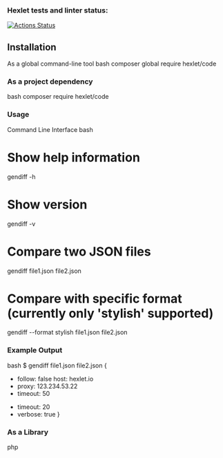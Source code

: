 ### Hexlet tests and linter status:
[![Actions Status](https://github.com/cm-ryffel/php-project-48/actions/workflows/hexlet-check.yml/badge.svg)](https://github.com/cm-ryffel/php-project-48/actions)

## Installation
As a global command-line tool
bash
composer global require hexlet/code

### As a project dependency
bash
composer require hexlet/code

### Usage
Command Line Interface
bash
# Show help information
gendiff -h

# Show version
gendiff -v

# Compare two JSON files
gendiff file1.json file2.json

# Compare with specific format (currently only 'stylish' supported)
gendiff --format stylish file1.json file2.json

### Example Output
bash
$ gendiff file1.json file2.json
{
  - follow: false
    host: hexlet.io
  - proxy: 123.234.53.22
  - timeout: 50
  + timeout: 20
  + verbose: true
}

### As a Library
php
<?php

require 'vendor/autoload.php';

use function Hexlet\Code\genDiff;

$diff = genDiff('file1.json', 'file2.json');
echo $diff;

### Or with specific format
$diff = genDiff('file1.json', 'file2.json', 'stylish');
echo $diff;

## Formats

### Stylish
```bash
gendiff file1.json file2.json

# Справка
gendiff -h

# Сравнение файлов (формат stylish по умолчанию)
gendiff file1.json file2.json

# Сравнение с указанием формата
gendiff --format plain file1.json file2.json
gendiff --format json file1.yml file2.yml

# Короткая форма указания формата
gendiff -f plain file1.json file2.json


### Demo
https://asciinema.org/a/bEtSVQmtCOJnBsJtD8AtOa6IZ

